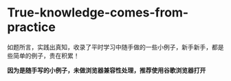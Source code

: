 # True-knowledge-comes-from-practice
如题所言，实践出真知，收录了平时学习中随手做的一些小例子，新手新手，都是些简单的例子，贵在积累！

**因为是随手写的小例子，未做浏览器兼容性处理，推荐使用谷歌浏览器打开**
